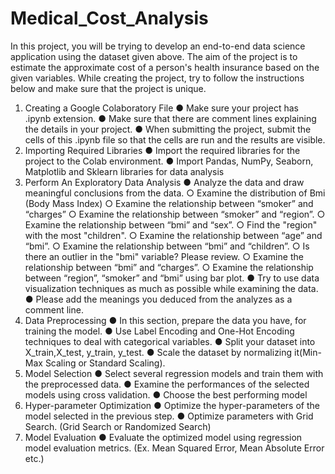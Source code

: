# Medical_Cost_Analysis
In this project, you will be trying to develop an end-to-end data science application using the
dataset given above. The aim of the project is to estimate the approximate cost of a person's
health insurance based on the given variables. While creating the project, try to follow the
instructions below and make sure that the project is unique.
1. Creating a Google Colaboratory File
  ● Make sure your project has .ipynb extension.
  ● Make sure that there are comment lines explaining the details in your project.
  ● When submitting the project, submit the cells of this .ipynb file so that the cells are run and the results are visible.
2. Importing Required Libraries
  ● Import the required libraries for the project to the Colab environment.
  ● Import Pandas, NumPy, Seaborn, Matplotlib and Sklearn libraries for data analysis
3. Perform An Exploratory Data Analysis
  ● Analyze the data and draw meaningful conclusions from the data.
    ○ Examine the distribution of Bmi (Body Mass Index)
    ○ Examine the relationship between “smoker” and “charges”
    ○ Examine the relationship between “smoker” and “region”.
    ○ Examine the relationship between “bmi” and “sex”.
    ○ Find the "region" with the most "children".
    ○ Examine the relationship between “age” and “bmi”.
    ○ Examine the relationship between “bmi” and “children”.
    ○ Is there an outlier in the "bmi" variable? Please review.
    ○ Examine the relationship between “bmi” and “charges”.
    ○ Examine the relationship between “region”, “smoker” and “bmi” using bar plot.
  ● Try to use data visualization techniques as much as possible while examining the data.
● Please add the meanings you deduced from the analyzes as a comment line.
4. Data Preprocessing
  ● In this section, prepare the data you have, for training the model.
  ● Use Label Encoding and One-Hot Encoding techniques to deal with categorical variables.
  ● Split your dataset into X_train,X_test, y_train, y_test.
  ● Scale the dataset by normalizing it(Min-Max Scaling or Standard Scaling).
5. Model Selection
  ● Select several regression models and train them with the preprocessed data.
  ● Examine the performances of the selected models using cross validation.
  ● Choose the best performing model
6. Hyper-parameter Optimization
  ● Optimize the hyper-parameters of the model selected in the previous step.
  ● Optimize parameters with Grid Search. (Grid Search or Randomized Search)
7. Model Evaluation
  ● Evaluate the optimized model using regression model evaluation metrics. (Ex. Mean Squared Error, Mean Absolute Error etc.)
